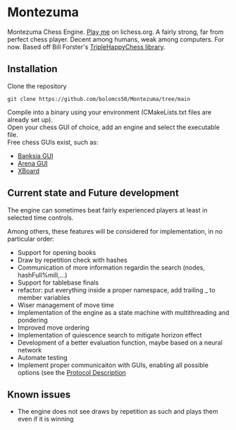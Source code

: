 # Montezuma
Montezuma Chess Engine. [Play me](https://lichess.org/@/Montezuma_BOT) on lichess.org.
A fairly strong, far from perfect chess player. Decent among humans, weak among computers. For now.
Based off Bill Forster's [TripleHappyChess library](https://github.com/billforsternz/thc-chess-library).

## Installation
Clone the repository
```
git clone https://github.com/bolomcs50/Montezuma/tree/main
```

Compile into a binary using your environment (CMakeLists.txt files are already set up).  
Open your chess GUI of choice, add an engine and select the executable file.  
Free chess GUIs exist, such as:  
* [Banksia GUI](https://banksiagui.com/)
* [Arena GUI](http://www.playwitharena.de/)
* [XBoard](https://www.gnu.org/software/xboard/)

## Current state and Future development
The engine can sometimes beat fairly experienced players at least in selected time controls.

Among others, these features will be considered for implementation, in no particular order:
* Support for opening books
* Draw by repetition check with hashes
* Communication of more information regardin the search (nodes, hashFull%mill,...)
* Support for tablebase finals
* refactor: put everything inside a proper namespace, add trailing _ to member variables 
* Wiser management of move time
* Implementation of the engine as a state machine with multithreading and pondering
* Improved move ordering
* Implementation of quiescence search to mitigate horizon effect
* Development of a better evaluation function, maybe based on a neural network
* Automate testing
* Implement proper communicaiton with GUIs, enabling all possible options (see the [Protocol Description](http://wbec-ridderkerk.nl/html/UCIProtocol.html)

## Known issues
* The engine does not see draws by repetition as such and plays them even if it is winning